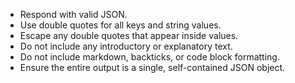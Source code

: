 - Respond with valid JSON.
- Use double quotes for all keys and string values.
- Escape any double quotes that appear inside values.
- Do not include any introductory or explanatory text.
- Do not include markdown, backticks, or code block formatting.
- Ensure the entire output is a single, self-contained JSON object.
